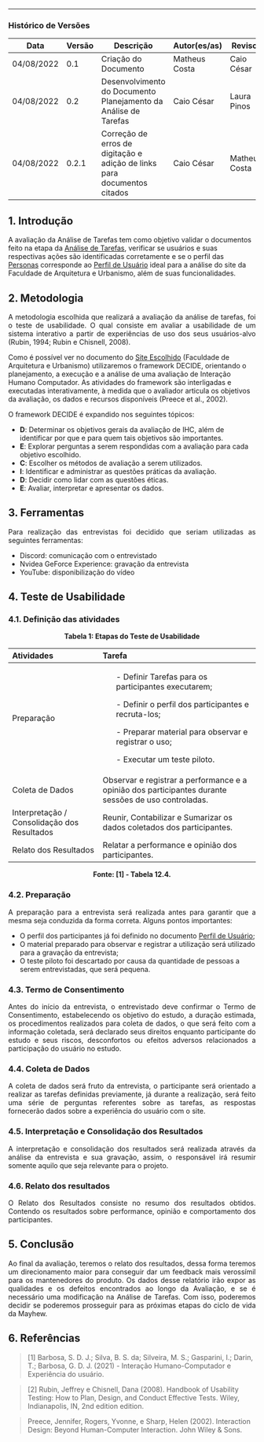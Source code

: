 ***

### Histórico de Versões

**Data** | **Versão** | **Descrição** | **Autor(es/as)** | **Revisor** |
--- | --- | --- | --- | --- |
04/08/2022 | 0.1 | Criação do Documento | Matheus Costa | Caio César 
04/08/2022 | 0.2 | Desenvolvimento do Documento Planejamento da Análise de Tarefas | Caio César | Laura Pinos
04/08/2022 | 0.2.1 | Correção de erros de digitação e adição de links para documentos citados | Caio César | Matheus Costa

## 1. Introdução

A avaliação da Análise de Tarefas tem como objetivo validar o documentos feito na etapa da [Análise de Tarefas](https://github.com/Interacao-Humano-Computador/2022.1-Faculdade-de-Arquitetura-e-Urbanismo/blob/planejamento-analise-tarefas/docs/analise-de-requisitos/analise-de-tarefas.md), verificar se usuários e suas respectivas ações são identificadas corretamente e se o perfil das [Personas](https://github.com/Interacao-Humano-Computador/2022.1-Faculdade-de-Arquitetura-e-Urbanismo/blob/planejamento-analise-tarefas/docs/analise-de-requisitos/personas.md) corresponde ao [Perfil de Usuário](https://github.com/Interacao-Humano-Computador/2022.1-Faculdade-de-Arquitetura-e-Urbanismo/blob/planejamento-analise-tarefas/docs/analise-de-requisitos/Perfil-de-usuario.md) ideal para a análise do site da Faculdade de Arquitetura e Urbanismo, além de suas funcionalidades.
<br>

## 2. Metodologia

<p align="justify">
A metodologia escolhida que realizará a avaliação da análise de tarefas, foi o teste de usabilidade. O qual consiste em avaliar a usabilidade de um sistema interativo a partir de experiências de uso dos seus usuários-alvo (Rubin, 1994; Rubin e Chisnell, 2008).
</p>

Como é possível ver no documento do [Site Escolhido](https://github.com/Interacao-Humano-Computador/2022.1-Faculdade-de-Arquitetura-e-Urbanismo/blob/planejamento-analise-tarefas/docs/planejamento/analiseSites/site-escolhido.md) (Faculdade de Arquitetura e Urbanismo) utilizaremos o framework DECIDE, orientando o planejamento, a execução e a análise de uma avaliação de Interação Humano Computador. As atividades do framework são interligadas e executadas interativamente, à medida que o avaliador articula os objetivos da avaliação, os dados e recursos disponíveis (Preece et al., 2002).

O framework DECIDE é expandido nos seguintes tópicos:
<br>

- **D**: Determinar os objetivos gerais da avaliação de IHC, além de identificar por que e para quem tais objetivos são importantes.
- **E**: Explorar perguntas a serem respondidas com a avaliação para cada objetivo escolhido.
- **C**: Escolher os métodos de avaliação a serem utilizados.
- **I**: Identificar e administrar as questões práticas da avaliação.
- **D**: Decidir como lidar com as questões éticas.
- **E**: Avaliar, interpretar e apresentar os dados.

## 3. Ferramentas
<p align="justify">
Para realização das entrevistas foi decidido que seriam utilizadas as seguintes ferramentas:
</p>

- Discord: comunicação com o entrevistado 
- Nvidea GeForce Experience: gravação da entrevista
- YouTube: disponibilização do vídeo

## 4. Teste de Usabilidade

### 4.1. Definição das atividades

<p align="center"><b>
Tabela 1: Etapas do Teste de Usabilidade
</b></p>

Atividades | Tarefa
:--------- | :----
Preparação | <ul>- Definir Tarefas para os participantes executarem;</ul><ul>- Definir o perfil dos participantes e recruta-los;</ul><ul>- Preparar material para observar e registrar o uso;</ul><ul>- Executar um teste piloto.</ul>
Coleta de Dados | Observar e registrar a performance e a opinião dos participantes durante sessões de uso controladas.
Interpretação / Consolidação dos Resultados | Reunir, Contabilizar e Sumarizar os dados coletados dos participantes.
Relato dos Resultados | Relatar a performance e opinião dos participantes.

<p align="center"><b>
Fonte: [1] - Tabela 12.4.
</b></p>

### 4.2. Preparação
<p align="justify">
A preparação para a entrevista será realizada antes para garantir que a mesma seja conduzida da forma correta. Alguns pontos importantes:
</p>

- O perfil dos participantes já foi definido no documento [Perfil de Usuário](https://github.com/Interacao-Humano-Computador/2022.1-Faculdade-de-Arquitetura-e-Urbanismo/blob/(%2336)-planejamento-storyboard/docs/analise-de-requisitos/Perfil-de-usuario.md);
- O material preparado para observar e registrar a utilização será utilizado para a gravação da entrevista;
- O teste piloto foi descartado por causa da quantidade de pessoas a serem entrevistadas, que será pequena.

### 4.3. Termo de Consentimento

<p align="justify">
Antes do início da entrevista, o entrevistado deve confirmar o Termo de Consentimento, estabelecendo os objetivo do estudo, a duração estimada, os procedimentos realizados para coleta de dados, o que será feito com a informação coletada, será declarado seus direitos enquanto participante do estudo e seus riscos, desconfortos ou efeitos adversos relacionados a participação do usuário no estudo.
</p>

### 4.4. Coleta de Dados
<p align="justify">
A coleta de dados será fruto da entrevista, o participante será orientado a realizar as tarefas definidas previamente, já durante a realização, será feito uma série de perguntas referentes sobre as tarefas, as respostas fornecerão dados sobre a experiência do usuário com o site.
</p>

### 4.5. Interpretação e Consolidação dos Resultados
<p align="justify">
A interpretação e consolidação dos resultados será realizada através da análise da entrevista e sua gravação, assim, o responsável irá resumir somente aquilo que seja relevante para o projeto.
</p>

### 4.6. Relato dos resultados
<p align="justify">
O Relato dos Resultados consiste no resumo dos resultados obtidos. Contendo os resultados sobre performance, opinião e comportamento dos participantes.
</p>

## 5. Conclusão

<p align="justify">
Ao final da avaliação, teremos o relato dos resultados, dessa forma teremos um direcionamento maior para conseguir dar um feedback mais verossímil para os mantenedores do produto. Os dados desse relatório irão expor as qualidades e os defeitos encontrados ao longo da Avaliação, e se é necessário uma modificação na Análise de Tarefas. Com isso, poderemos decidir se poderemos prosseguir para as próximas etapas do ciclo de vida da Mayhew.
</p>
 
## 6. Referências

> [1] Barbosa, S. D. J.; Silva, B. S. da; Silveira, M. S.; Gasparini, I.; Darin, T.; Barbosa, G. D. J. (2021) - Interação Humano-Computador e Experiência do usuário.

> [2] Rubin, Jeffrey e Chisnell, Dana (2008). Handbook of Usability Testing: How to Plan, Design, and Conduct Effective Tests. Wiley, Indianapolis, IN, 2nd edition edition.

> Preece, Jennifer, Rogers, Yvonne, e Sharp, Helen (2002). Interaction Design: Beyond Human-Computer Interaction. John Wiley & Sons.
